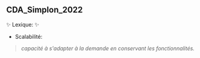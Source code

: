  ## CDA_Simplon_2022

 ✨ Lexique: ✨

- Scalabilité:
> *capacité à s'adapter à la demande en conservant les fonctionnalités.*


